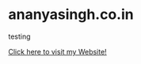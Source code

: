 # ananyasingh.co.in
testing

[Click here to visit my Website!](https://github.com/Ananyasingh2002/ananyasingh.co.in.git)
